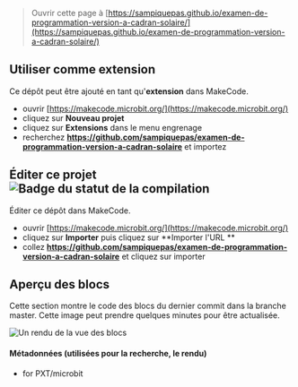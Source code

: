 
> Ouvrir cette page à [https://sampiquepas.github.io/examen-de-programmation-version-a-cadran-solaire/](https://sampiquepas.github.io/examen-de-programmation-version-a-cadran-solaire/)

## Utiliser comme extension

Ce dépôt peut être ajouté en tant qu'**extension** dans MakeCode.

* ouvrir [https://makecode.microbit.org/](https://makecode.microbit.org/)
* cliquez sur **Nouveau projet**
* cliquez sur **Extensions** dans le menu engrenage
* recherchez **https://github.com/sampiquepas/examen-de-programmation-version-a-cadran-solaire** et importez

## Éditer ce projet ![Badge du statut de la compilation](https://github.com/sampiquepas/examen-de-programmation-version-a-cadran-solaire/workflows/MakeCode/badge.svg)

Éditer ce dépôt dans MakeCode.

* ouvrir [https://makecode.microbit.org/](https://makecode.microbit.org/)
* cliquez sur **Importer** puis cliquez sur **Importer l'URL **
* collez **https://github.com/sampiquepas/examen-de-programmation-version-a-cadran-solaire** et cliquez sur importer

## Aperçu des blocs

Cette section montre le code des blocs du dernier commit dans la branche master.
Cette image peut prendre quelques minutes pour être actualisée.

![Un rendu de la vue des blocs](https://github.com/sampiquepas/examen-de-programmation-version-a-cadran-solaire/raw/master/.github/makecode/blocks.png)

#### Métadonnées (utilisées pour la recherche, le rendu)

* for PXT/microbit
<script src="https://makecode.com/gh-pages-embed.js"></script><script>makeCodeRender("{{ site.makecode.home_url }}", "{{ site.github.owner_name }}/{{ site.github.repository_name }}");</script>
